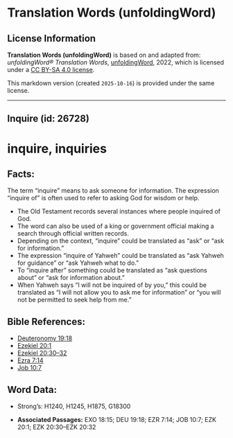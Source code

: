 # Translation Words (unfoldingWord)

## License Information

**Translation Words (unfoldingWord)** is based on and adapted from: _unfoldingWord® Translation Words_, [unfoldingWord](https://unfoldingword.org/utw), 2022, which is licensed under a [CC BY-SA 4.0 license](https://creativecommons.org/licenses/by-sa/4.0/legalcode.en).

This markdown version (created `2025-10-16`) is provided under the same license.



--------------------------------

## Inquire (id: 26728)

inquire, inquiries
==================

Facts:
------

The term “inquire” means to ask someone for information. The expression “inquire of” is often used to refer to asking God for wisdom or help.

* The Old Testament records several instances where people inquired of God.
* The word can also be used of a king or government official making a search through official written records.
* Depending on the context, “inquire” could be translated as “ask” or “ask for information.”
* The expression “inquire of Yahweh” could be translated as “ask Yahweh for guidance” or “ask Yahweh what to do.”
* To “inquire after” something could be translated as “ask questions about” or “ask for information about.”
* When Yahweh says “I will not be inquired of by you,” this could be translated as “I will not allow you to ask me for information” or “you will not be permitted to seek help from me.”

Bible References:
-----------------

* [Deuteronomy 19:18](https://ref.ly/Deut19:18)
* [Ezekiel 20:1](https://ref.ly/Ezek20:1)
* [Ezekiel 20:30–32](https://ref.ly/Ezek20:30-Ezek20:32)
* [Ezra 7:14](https://ref.ly/Ezra7:14)
* [Job 10:7](https://ref.ly/Job10:7)

Word Data:
----------

* Strong’s: H1240, H1245, H1875, G18300

* **Associated Passages:** EXO 18:15; DEU 19:18; EZR 7:14; JOB 10:7; EZK 20:1; EZK 20:30–EZK 20:32

